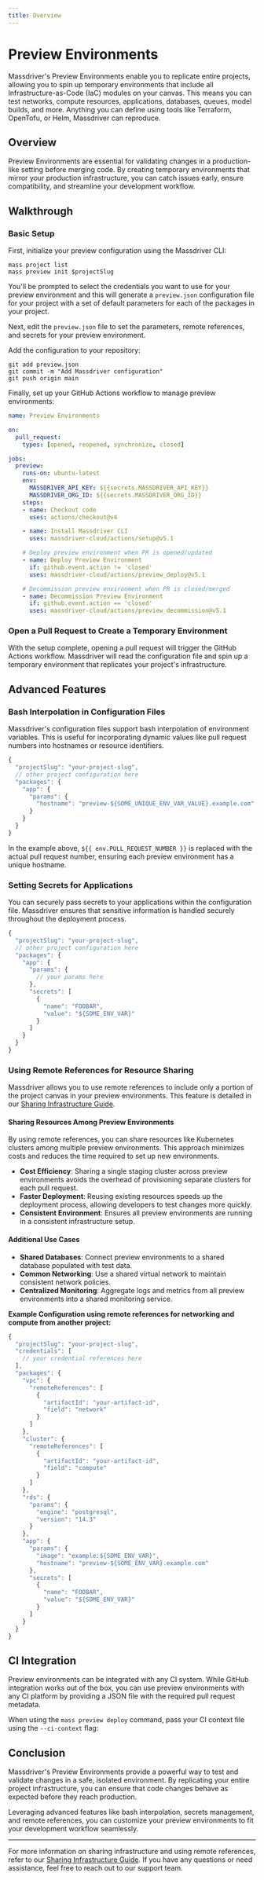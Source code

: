 ```yaml
---
title: Overview
---
```


# Preview Environments

Massdriver's Preview Environments enable you to replicate entire projects, allowing you to spin up temporary environments that include all Infrastructure-as-Code (IaC) modules on your canvas. This means you can test networks, compute resources, applications, databases, queues, model builds, and more. Anything you can define using tools like Terraform, OpenTofu, or Helm, Massdriver can reproduce.

## Overview

Preview Environments are essential for validating changes in a production-like setting before merging code. By creating temporary environments that mirror your production infrastructure, you can catch issues early, ensure compatibility, and streamline your development workflow.

## Walkthrough

### Basic Setup

First, initialize your preview configuration using the Massdriver CLI:

```shell
mass project list
mass preview init $projectSlug
```

You'll be prompted to select the credentials you want to use for your preview environment and this will generate a `preview.json` configuration file for your project with a set of default parameters for each of the packages in your project.

Next, edit the `preview.json` file to set the parameters, remote references, and secrets for your preview environment.

Add the configuration to your repository:

```shell
git add preview.json
git commit -m "Add Massdriver configuration"
git push origin main
```

Finally, set up your GitHub Actions workflow to manage preview environments:

```yaml
name: Preview Environments

on:
  pull_request:
    types: [opened, reopened, synchronize, closed]

jobs:
  preview:
    runs-on: ubuntu-latest
    env:
      MASSDRIVER_API_KEY: ${{secrets.MASSDRIVER_API_KEY}}
      MASSDRIVER_ORG_ID: ${{secrets.MASSDRIVER_ORG_ID}}
    steps:
    - name: Checkout code
      uses: actions/checkout@v4

    - name: Install Massdriver CLI
      uses: massdriver-cloud/actions/setup@v5.1

    # Deploy preview environment when PR is opened/updated
    - name: Deploy Preview Environment
      if: github.event.action != 'closed'
      uses: massdriver-cloud/actions/preview_deploy@v5.1

    # Decommission preview environment when PR is closed/merged
    - name: Decommission Preview Environment
      if: github.event.action == 'closed'
      uses: massdriver-cloud/actions/preview_decommission@v5.1
```

### Open a Pull Request to Create a Temporary Environment

With the setup complete, opening a pull request will trigger the GitHub Actions workflow. Massdriver will read the configuration file and spin up a temporary environment that replicates your project's infrastructure.

## Advanced Features

### Bash Interpolation in Configuration Files

Massdriver's configuration files support bash interpolation of environment variables. This is useful for incorporating dynamic values like pull request numbers into hostnames or resource identifiers.

```js
{
  "projectSlug": "your-project-slug",
  // other project configuration here
  "packages": {
    "app": {
      "params": {
        "hostname": "preview-${SOME_UNIQUE_ENV_VAR_VALUE}.example.com"
      }
    }
  }
}
```  

In the example above, `${{ env.PULL_REQUEST_NUMBER }}` is replaced with the actual pull request number, ensuring each preview environment has a unique hostname.

### Setting Secrets for Applications

You can securely pass secrets to your applications within the configuration file. Massdriver ensures that sensitive information is handled securely throughout the deployment process.

```js
{
  "projectSlug": "your-project-slug",
  // other project configuration here
  "packages": {
    "app": {
      "params": {
        // your params here
      },
      "secrets": [
        {
          "name": "FOOBAR",
          "value": "${SOME_ENV_VAR}"
        }
      ]
    }
  }
}
```        

### Using Remote References for Resource Sharing

Massdriver allows you to use remote references to include only a portion of the project canvas in your preview environments. This feature is detailed in our [Sharing Infrastructure Guide](https://docs.massdriver.cloud/guides/sharing-infrastructure).

#### Sharing Resources Among Preview Environments

By using remote references, you can share resources like Kubernetes clusters among multiple preview environments. This approach minimizes costs and reduces the time required to set up new environments.

- **Cost Efficiency**: Sharing a single staging cluster across preview environments avoids the overhead of provisioning separate clusters for each pull request.
- **Faster Deployment**: Reusing existing resources speeds up the deployment process, allowing developers to test changes more quickly.
- **Consistent Environment**: Ensures all preview environments are running in a consistent infrastructure setup.

#### Additional Use Cases

- **Shared Databases**: Connect preview environments to a shared database populated with test data.
- **Common Networking**: Use a shared virtual network to maintain consistent network policies.
- **Centralized Monitoring**: Aggregate logs and metrics from all preview environments into a shared monitoring service.

**Example Configuration using remote references for networking and compute from another project:**

```js
{
  "projectSlug": "your-project-slug",
  "credentials": [
    // your credential references here
  ],
  "packages": {
    "vpc": {
      "remoteReferences": [
        {
          "artifactId": "your-artifact-id",
          "field": "network"
        }
      ]
    },
    "cluster": {
      "remoteReferences": [
        {
          "artifactId": "your-artifact-id",
          "field": "compute"
        }
      ]
    },
    "rds": {
      "params": {
        "engine": "postgresql",
        "version": "14.3"
      }
    },
    "app": {
      "params": {
        "image": "example:${SOME_ENV_VAR}",
        "hostname": "preview-${SOME_ENV_VAR}.example.com"
      },
      "secrets": [
        {
          "name": "FOOBAR",
          "value": "${SOME_ENV_VAR}"
        }
      ]
    }
  }
}
```


## CI Integration

Preview environments can be integrated with any CI system. While GitHub integration works out of the box, you can use preview environments with any CI platform by providing a JSON file with the required pull request metadata.

When using the `mass preview deploy` command, pass your CI context file using the `--ci-context` flag:

## Conclusion

Massdriver's Preview Environments provide a powerful way to test and validate changes in a safe, isolated environment. By replicating your entire project infrastructure, you can ensure that code changes behave as expected before they reach production.

Leveraging advanced features like bash interpolation, secrets management, and remote references, you can customize your preview environments to fit your development workflow seamlessly.

---

For more information on sharing infrastructure and using remote references, refer to our [Sharing Infrastructure Guide](https://docs.massdriver.cloud/guides/sharing-infrastructure). If you have any questions or need assistance, feel free to reach out to our support team.